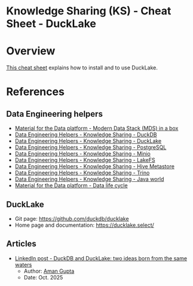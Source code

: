 Knowledge Sharing (KS) - Cheat Sheet - DuckLake
===============================================

# Overview
[This cheat sheet](https://github.com/data-engineering-helpers/ks-cheat-sheets/blob/main/data-storage/ducklake/README.md)
explains how to install and to use DuckLake.

# References

## Data Engineering helpers
* [Material for the Data platform - Modern Data Stack (MDS) in a box](https://github.com/data-engineering-helpers/mds-in-a-box/blob/main/README.md)
* [Data Engineering Helpers - Knowledge Sharing - DuckDB](https://github.com/data-engineering-helpers/ks-cheat-sheets/blob/main/db/duckdb/README.md)
* [Data Engineering Helpers - Knowledge Sharing - DuckLake](https://github.com/data-engineering-helpers/ks-cheat-sheets/blob/main/data-storage/ducklake/README.md)
* [Data Engineering Helpers - Knowledge Sharing - PostgreSQL](https://github.com/data-engineering-helpers/ks-cheat-sheets/blob/main/db/postgresql/README.md)
* [Data Engineering Helpers - Knowledge Sharing - Minio](https://github.com/data-engineering-helpers/ks-cheat-sheets/blob/main/data-storage/minio/README.md)
* [Data Engineering Helpers - Knowledge Sharing - LakeFS](https://github.com/data-engineering-helpers/ks-cheat-sheets/blob/main/data-storage/lakefs/README.md)
* [Data Engineering Helpers - Knowledge Sharing - Hive Metastore](https://github.com/data-engineering-helpers/ks-cheat-sheets/blob/main/data-catalogs/hive-metastore/README.md)
* [Data Engineering Helpers - Knowledge Sharing - Trino](https://github.com/data-engineering-helpers/ks-cheat-sheets/blob/main/db/trino/README.md)
* [Data Engineering Helpers - Knowledge Sharing - Java world](https://github.com/data-engineering-helpers/ks-cheat-sheets/blob/main/programming/java-world/README.md)
* [Material for the Data platform - Data life cycle](https://github.com/data-engineering-helpers/data-life-cycle/blob/main/README.md)

## DuckLake
* Git page: https://github.com/duckdb/ducklake
* Home page and documentation: https://ducklake.select/

## Articles
* [LinkedIn post - DuckDB and DuckLake: two ideas born from the same waters](https://www.linkedin.com/posts/aman-gupta-7b255622b_github-duckdbducklake-ducklake-is-an-activity-7389199749717024768-o9yA/)
  * Author: [Aman Gupta](https://www.linkedin.com/in/aman-gupta-7b255622b/)   
  * Date: Oct. 2025
